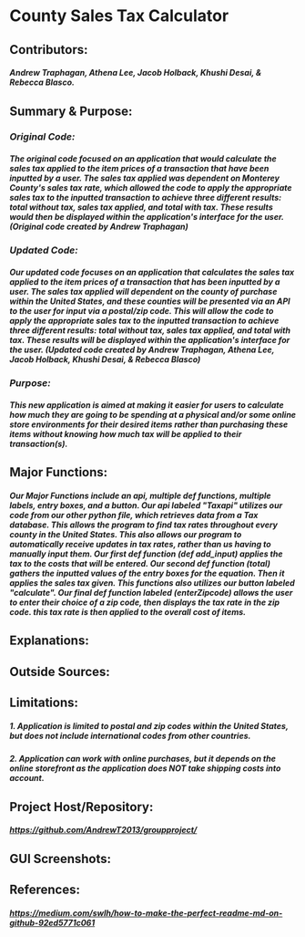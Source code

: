 # **County Sales Tax Calculator**

## **Contributors:**
  ##### Andrew Traphagan, Athena Lee, Jacob Holback, Khushi Desai, & Rebecca Blasco.

## **Summary & Purpose:**
  ### _Original Code:_
  ##### The original code focused on an application that would calculate the sales tax applied to the item prices of a transaction that have been inputted by a user. The sales tax applied was dependent on Monterey County's sales tax rate, which allowed the code to apply the appropriate sales tax to the inputted transaction to    achieve three different results: total without tax, sales tax applied, and total with tax. These results would then be displayed within the application's interface       for the user. (Original code created by Andrew Traphagan)
  ### _Updated Code:_
  ##### Our updated code focuses on an application that calculates the sales tax applied to the item prices of a transaction that has been inputted by a user. The      sales tax applied will dependent on the county of purchase within the United States, and these counties will be presented via an API to the user for input via a postal/zip code. This will allow the code to apply the appropriate sales tax to the inputted transaction to achieve three different results: total without tax, sales tax applied, and total with tax. These results will be displayed within the application's interface for the user. (Updated code created by Andrew Traphagan, Athena Lee, Jacob Holback, Khushi Desai, & Rebecca Blasco)
  ### _Purpose:_
  ##### This new application is aimed at making it easier for users to calculate how much they are going to be spending at a physical and/or some online store          environments for their desired items rather than purchasing these items without knowing how much tax will be applied to their transaction(s).

## **Major Functions:**
  ##### Our Major Functions include an api, multiple def functions, multiple labels, entry boxes, and a button. Our api labeled "Taxapi" utilizes our code from our other python file, which retrieves data from a Tax database. This allows the program to find tax rates throughout every county in the United States. This also allows our program to automatically receive updates in tax rates, rather than us having to manually input them. Our first def function (def add_input) applies the tax to the costs that will be entered. Our second def function (total) gathers the inputted values of the entry boxes for the equation. Then it applies the sales tax given. This functions also utilizes our button labeled "calculate". Our final def function labeled (enterZipcode) allows the user to enter their choice of a zip code, then displays the tax rate in the zip code. this tax rate is then applied to the overall cost of items.

## **Explanations:**

## **Outside Sources:**

## **Limitations:**

  ##### 1. Application is limited to postal and zip codes within the United States, but does not include international codes from other countries.
  ##### 2. Application can work with online purchases, but it depends on the online storefront as the application does NOT take shipping costs into account.

## **Project Host/Repository:**

  ##### https://github.com/AndrewT2013/groupproject/

## **GUI Screenshots:**

## **References:**
  ##### https://medium.com/swlh/how-to-make-the-perfect-readme-md-on-github-92ed5771c061
